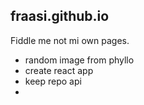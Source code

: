 ## fraasi.github.io

Fiddle me not mi own pages.

* random image from phyllo
* create react app
* keep repo api
* 